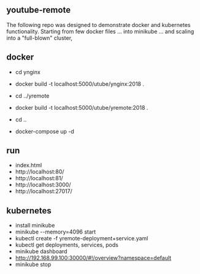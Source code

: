 youtube-remote
---------------------

The following repo was designed to demonstrate docker and kubernetes functionality. 
Starting from few docker files ... into minikube ... and scaling into a "full-blown" cluster, 


docker
------------------
- cd ynginx
- docker build -t localhost:5000/utube/ynginx:2018 .

- cd ../yremote
- docker build -t localhost:5000/utube/yremote:2018 .

- cd ..
- docker-compose up -d

run
----------
- index.html
- http://localhost:80/
- http://localhost:81/
- http://localhost:3000/
- http://localhost:27017/

kubernetes
---------
- install minikube
- minikube --memory=4096 start
- kubectl create -f yremote-deployment+service.yaml
- kubectl get deployments, services, pods
- minikube dashboard
- http://192.168.99.100:30000/#!/overview?namespace=default
- minikube stop
